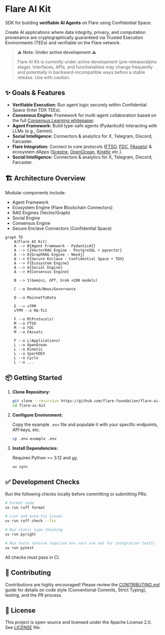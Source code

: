 # Flare AI Kit

SDK for building **verifiable AI Agents** on Flare using Confidential Space.

Create AI applications where data integrity, privacy, and computation provenance are cryptographically guaranteed via Trusted Execution Environments (TEEs) and verifiable on the Flare network.

> **⚠️ Note: Under active development ⚠️**
>
> Flare AI Kit is currently under active development (pre-release/alpha stage). Interfaces, APIs, and functionalities may change frequently and potentially in backward-incompatible ways before a stable release. Use with caution.

## ✨ Goals & Features

- **Verifiable Execution:** Run agent logic securely within Confidential Space (Intel TDX TEEs).
- **Consensus Engine:** Framework for multi-agent collaboration based on the full [Consensus Learning whitepaper](https://arxiv.org/abs/2402.16157).
- **Agent Framework:** Build type-safe agents (PydanticAI) interacting with LLMs (e.g., Gemini).
- **Social Intelligence:** Connectors & analytics for X, Telegram, Discord, Farcaster.
- **Flare Integration:** Connect to core protocols ([FTSO](https://dev.flare.network/ftso/overview), [FDC](https://dev.flare.network/fdc/overview), [FAssets](https://dev.flare.network/fassets/overview)) & ecosystem dApps ([Sceptre](http://sceptre.fi), [OpenOcean](https://openocean.finance), [Kinetic](https://kinetic.market) etc.).
- **Social Intelligence:** Connectors & analytics for X, Telegram, Discord, Farcaster.

## 🏗️ Architecture Overview

Modular components include:

- Agent Framework
- Ecosystem Engine (Flare Blockchain Connectors)
- RAG Engines (Vector/Graph)
- Social Engine
- Consensus Engine
- Secure Enclave Connectors (Confidential Space)

```mermaid
graph TD
    A(Flare AI Kit)
    A --> B{Agent Framework - PydanticAI}
    A --> C{VectorRAG Engine - PostgreSQL + pgvector}
    A --> D{GraphRAG Engine - Neo4j}
    A --> E{Secure Enclave - Confidential Space + TDX}
    A --> F{Ecosystem Engine}
    A --> G{Social Engine}
    A --> H{Consensus Engine}

    B --> I(Gemini, GPT, Grok +200 models)

    C --o DevHub/News/Governance

    D --o MainnetTxData

    E --> vTPM
    vTPM --o RA-TLS

    F --o M(Protocols)
    M --o FTSO
    M --o FDC
    M --o FAssets

    F --o L(Applications)
    L --o OpenOcean
    L --o Kinetic
    L --o SparkDEX
    L --o Cyclo
    L --o ...
```

## 📦 Getting Started

1. **Clone Repository:**

   ```bash
   git clone --recursive https://github.com/flare-foundation/flare-ai-kit.git
   cd flare-ai-kit
   ```

2. **Configure Environment:**

   Copy the example `.env` file and populate it with your specific endpoints, API keys, etc.

   ```bash
   cp .env.example .env
   ```

3. **Install Dependencies:**

   Requires Python >= 3.12 and [uv](https://github.com/astral-sh/uv).

   ```bash
   uv sync
   ```

## ✅ Development Checks

Run the following checks locally before committing or submitting PRs:

```bash
# Format code
uv run ruff format

# Lint and auto-fix issues
uv run ruff check --fix

# Run static type checking
uv run pyright

# Run tests (ensure required env vars are set for integration tests)
uv run pytest
```

All checks must pass in CI.

## 🤝 Contributing

Contributions are highly encouraged! Please review the [CONTRIBUTING.md](CONTRIBUTING.md) guide for details on code style (Conventional Commits, Strict Typing), testing, and the PR process.

## 📜 License

This project is open-source and licensed under the Apache License 2.0. See [LICENSE](LICENSE) file.
